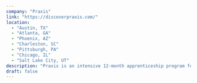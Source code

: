 ```yaml
---
company: "Praxis"
link: "https://discoverpraxis.com/"
location: 
  - "Austin, TX"
  - "Atlanta, GA"
  - "Phoenix, AZ"
  - "Charleston, SC"
  - "Pittsburgh, PA"
  - "Chicago, IL"
  - "Salt Lake City, UT"
description: "Praxis is an intensive 12-month apprenticeship program for those who are entrepreneurial young people that want real-world career experience and a rigorous, self-directed educational experience."
draft: false
---
```

